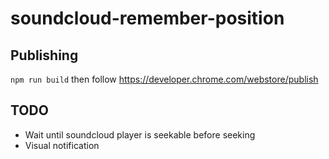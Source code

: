 # soundcloud-remember-position

## Publishing

`npm run build` then follow https://developer.chrome.com/webstore/publish

## TODO

- Wait until soundcloud player is seekable before seeking
- Visual notification
